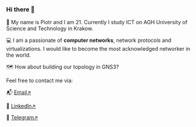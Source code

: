 ### Hi there 👋

🙇 My name is Piotr and I am 21. Currently I study ICT on AGH University of Science and Technology in Krakow.

💻 I am a passionate of **computer networks**, network protocols and virtualizations. I would like to become the most acknowledged networker in the world.

🗺 How about building our topology in GNS3?

Feel free to contact me via:

📬 [Email↗️](piotrwegrzyn@protonmail.com) 

👔 [LinkedIn↗️](https://linkedin.com/in/piotrjwegrzyn/) 

📰 [Telegram↗️](https://t.me/piotrjwegrzyn) 
